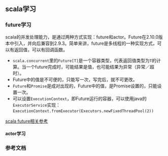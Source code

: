 ## scala学习

### future学习
scala的并发处理能力，是通过两种方式实现：future和actor。Future在2.10.0版本中引入，并向后兼容到2.9.3。简单来讲，future是多线程的一种实现方式，可以有返回值，可以有回调函数。
- `scala.concurrent`里的`Future[T]`是一个容器类型，代表返回值类型为`T`的计算。当一个future完成时，可能结果是值，也可能结果为异常（异常／超时）。
- Future中的值是不可便的，只能写一次，写完后，就不可更改。
- `Future`和`Promise`是成对出现的，Future中的值，是Promise设置的，只能设置一次。
- 可以设置`ExecutionContext`，即Future运行的容器，可以使用java的`ExecutorService`实现：`ExecutionContext.fromExecutor(Executors.newFixedThreadPool(2))`

[scala future相关参考](https://windor.gitbooks.io/beginners-guide-to-scala/content/chp8-welcome-to-the-future.html)

#### actor学习


### 参考文档
